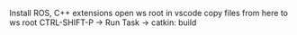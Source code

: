 Install ROS, C++ extensions
open ws root in vscode
copy files from here to ws root
CTRL-SHIFT-P -> Run Task -> catkin: build

